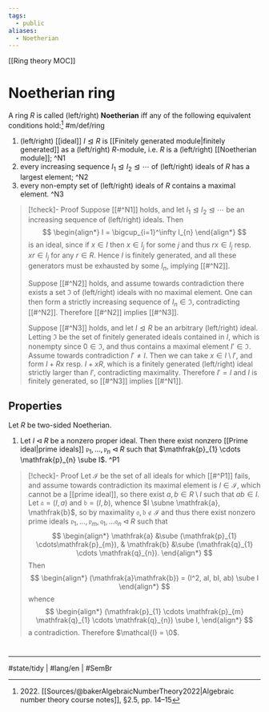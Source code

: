 ```yaml
---
tags:
  - public
aliases:
  - Noetherian
---
```

[[Ring theory MOC]]
# Noetherian ring

A ring $R$ is called (left/right) **Noetherian** iff any of the following equivalent conditions hold:[^2022] #m/def/ring 

1. (left/right) [[ideal]] $I \trianglelefteq R$ is [[Finitely generated module|finitely generated]] as a (left/right) $R$-module, i.e. $R$ is a (left/right) [[Noetherian module]]; ^N1
2. every increasing sequence $I_{1} \trianglelefteq I_{2} \trianglelefteq \cdots$ of (left/right) ideals of $R$ has a largest element; ^N2
3. every non-empty set of (left/right) ideals of $R$ contains a maximal element. ^N3

> [!check]- Proof
> Suppose [[#^N1]] holds,
> and let $I_{1} \trianglelefteq I_{2} \trianglelefteq \cdots$ be an increasing sequence of (left/right) ideals.
> Then
> $$
> \begin{align*}
> I = \bigcup_{i=1}^\infty I_{n}
> \end{align*}
> $$
> is an ideal, since if $x \in I$ then $x \in I_{j}$ for some $j$ and thus $rx \in I_{j}$ resp. $xr \in I_{j}$ for any $r \in R$.
> Hence $I$ is finitely generated, and all these generators must be exhausted by some $I_{n}$, implying [[#^N2]].
> 
> Suppose [[#^N2]] holds, and assume towards contradiction there exists a set $\mathfrak{I}$ of (left/right) ideals with no maximal element.
> One can then form a strictly increasing sequence of $I_{n} \in \mathfrak{I}$, contradicting [[#^N2]].
> Therefore [[#^N2]] implies [[#^N3]].
> 
> Suppose [[#^N3]] holds,
> and let $I \trianglelefteq R$ be an arbitrary (left/right) ideal.
> Letting $\mathfrak{I}$ be the set of finitely generated ideals contained in $I$,
> which is nonempty since $0 \in \mathfrak{I}$,
> and thus contains a maximal element $I' \in \mathfrak{I}$.
> Assume towards contradiction $I' \neq I$.
> Then we can take $x  \in I \setminus I'$,
> and form $I + Rx$ resp. $I + xR$, which is a finitely generated (left/right) ideal strictly larger than $I'$, contradicting maximality.
> Therefore $I'=I$ and $I$ is finitely generated, 
> so [[#^N3]] implies [[#^N1]]. <span class="QED"/>


  [^2022]: 2022\. [[Sources/@bakerAlgebraicNumberTheory2022|Algebraic number theory course notes]], §2.5, pp. 14–15

## Properties

Let $R$ be two-sided Noetherian.

1. Let $I \triangleleft R$ be a nonzero proper ideal.
   Then there exist nonzero [[Prime ideal|prime ideals]] $\mathfrak{p}_{1}, \dots, \mathfrak{p}_{n} \triangleleft R$ such that $\mathfrak{p}_{1} \cdots \mathfrak{p}_{n}  \sube I$. ^P1

> [!check]- Proof
> Let $\mathcal{I}$ be the set of all ideals for which [[#^P1]] fails,
> and assume towards contradiction its maximal element is $I \in \mathcal{I}$, which cannot be a [[prime ideal]],
> so there exist $a,b \in R \setminus I$ such that $ab \in I$.
> Let $\mathfrak{a} = ( I, a )$ and $\mathfrak{b} = ( I, b )$,
> whence $I \subne \mathfrak{a}, \mathfrak{b}$,
> so by maximality $\mathfrak{a},\mathfrak{b} \notin \mathcal{I}$ and thus there exist nonzero prime ideals $\mathfrak{p}_{1}, \dots ,\mathfrak{p}_{m}, \mathfrak{q}_{1}, \dots \mathfrak{q}_{n} \triangleleft R$ such that
> $$
> \begin{align*}
> \mathfrak{a} &\sube (\mathfrak{p}_{1} \cdots\mathfrak{p}_{m}), & \mathfrak{b} &\sube (\mathfrak{q}_{1} \cdots \mathfrak{q}_{n}).
> \end{align*}
> $$
> Then
> $$
> \begin{align*}
> (\mathfrak{a}\mathfrak{b}) = (I^2, aI, bI, ab) \sube I
> \end{align*}
> $$
> whence
> $$
> \begin{align*}
> (\mathfrak{p}_{1} \cdots \mathfrak{p}_{m} \mathfrak{q}_{1} \cdots \mathfrak{q}_{n}) \sube I,
> \end{align*}
> $$
> a contradiction.
> Therefore $\mathcal{I} = \0$. <span class="QED"/>

#
---
#state/tidy | #lang/en | #SemBr
